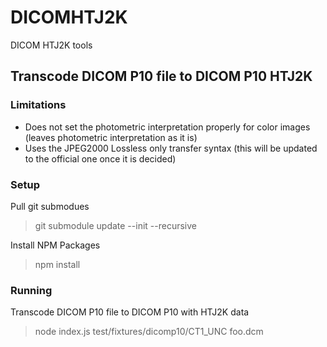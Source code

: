 # DICOMHTJ2K
DICOM HTJ2K tools

## Transcode DICOM P10 file to DICOM P10 HTJ2K

### Limitations
* Does not set the photometric interpretation properly for color images (leaves photometric interpretation as it is)
* Uses the JPEG2000 Lossless only transfer syntax (this will be updated to the official one once it is decided)

### Setup

Pull git submodues

> git submodule update --init --recursive

Install NPM Packages

> npm install

### Running

Transcode DICOM P10 file to DICOM P10 with HTJ2K data

> node index.js test/fixtures/dicomp10/CT1_UNC foo.dcm


